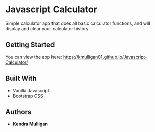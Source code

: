 # Javascript Calculator
Simple calculator app that does all basic calculator functions, and will display and clear your calculator history

## Getting Started

You can view the app here: https://kmulligan01.github.io/Javascript-Calculator/

## Built With

* Vanilla Javascript
* Bootstrap CSS

## Authors

* **Kendra Mulligan** 
